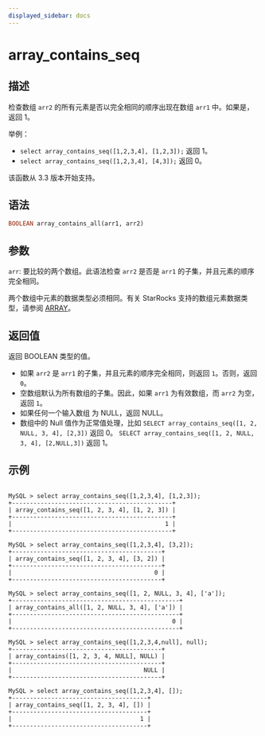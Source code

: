 ```yaml
---
displayed_sidebar: docs
---
```


# array_contains_seq

## 描述

检查数组 `arr2` 的所有元素是否以完全相同的顺序出现在数组 `arr1` 中。如果是，返回 1。

举例：

- `select array_contains_seq([1,2,3,4], [1,2,3]);` 返回 1。
- `select array_contains_seq([1,2,3,4], [4,3]);` 返回 0。

该函数从 3.3 版本开始支持。

## 语法

~~~Haskell
BOOLEAN array_contains_all(arr1, arr2)
~~~

## 参数

`arr`: 要比较的两个数组。此语法检查 `arr2` 是否是 `arr1` 的子集，并且元素的顺序完全相同。

两个数组中元素的数据类型必须相同。有关 StarRocks 支持的数组元素数据类型，请参阅 [ARRAY](../../../sql-reference/data-types/semi_structured/Array.md)。

## 返回值

返回 BOOLEAN 类型的值。

- 如果 `arr2` 是 `arr1` 的子集，并且元素的顺序完全相同，则返回 `1`。否则，返回 `0`。
- 空数组默认为所有数组的子集。因此，如果 `arr1` 为有效数组，而 `arr2` 为空，返回 `1`。
- 如果任何一个输入数组 为 NULL，返回 NULL。
- 数组中的 Null 值作为正常值处理，比如 `SELECT array_contains_seq([1, 2, NULL, 3, 4], [2,3])` 返回 0。 `SELECT array_contains_seq([1, 2, NULL, 3, 4], [2,NULL,3])` 返回 1。

## 示例

```Plaintext

MySQL > select array_contains_seq([1,2,3,4], [1,2,3]);
+---------------------------------------------+
| array_contains_seq([1, 2, 3, 4], [1, 2, 3]) |
+---------------------------------------------+
|                                           1 |
+---------------------------------------------+

MySQL > select array_contains_seq([1,2,3,4], [3,2]);
+------------------------------------------+
| array_contains_seq([1, 2, 3, 4], [3, 2]) |
+------------------------------------------+
|                                        0 |
+------------------------------------------+

MySQL > select array_contains_seq([1, 2, NULL, 3, 4], ['a']);
+-----------------------------------------------+
| array_contains_all([1, 2, NULL, 3, 4], ['a']) |
+-----------------------------------------------+
|                                             0 |
+-----------------------------------------------+

MySQL > select array_contains_seq([1,2,3,4,null], null);
+------------------------------------------+
| array_contains([1, 2, 3, 4, NULL], NULL) |
+------------------------------------------+
|                                     NULL |
+------------------------------------------+

MySQL > select array_contains_seq([1,2,3,4], []);
+--------------------------------------+
| array_contains_seq([1, 2, 3, 4], []) |
+--------------------------------------+
|                                    1 |
+--------------------------------------+
```
